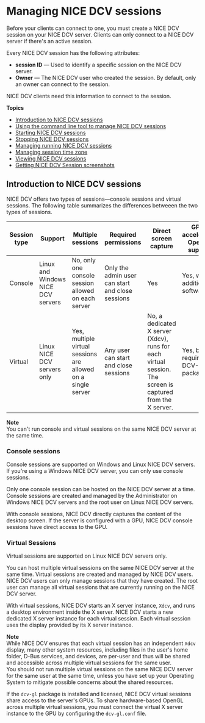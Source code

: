 # Managing NICE DCV sessions<a name="managing-sessions"></a>

Before your clients can connect to one, you must create a NICE DCV session on your NICE DCV server\. Clients can only connect to a NICE DCV server if there's an active session\.

Every NICE DCV session has the following attributes:
+ **session ID** — Used to identify a specific session on the NICE DCV server\.
+ **Owner** — The NICE DCV user who created the session\. By default, only an owner can connect to the session\.

NICE DCV clients need this information to connect to the session\.

**Topics**
+ [Introduction to NICE DCV sessions](#managing-sessions-intro)
+ [Using the command line tool to manage NICE DCV sessions](managing-sessions-cli.md)
+ [Starting NICE DCV sessions](managing-sessions-start.md)
+ [Stopping NICE DCV sessions](managing-sessions-lifecycle-stop.md)
+ [Managing running NICE DCV sessions](managing-running-session.md)
+ [Managing session time zone](managing-session-time-zone.md)
+ [Viewing NICE DCV sessions](managing-sessions-lifecycle-view.md)
+ [Getting NICE DCV Session screenshots](managing-sessions-lifecycle-screenshot.md)

## Introduction to NICE DCV sessions<a name="managing-sessions-intro"></a>

NICE DCV offers two types of sessions—console sessions and virtual sessions\. The following table summarizes the differences betweeen the two types of sessions\.


| Session type | Support | Multiple sessions | Required permissions | Direct screen capture | GPU\-accelerated OpenGL support | 
| --- | --- | --- | --- | --- | --- | 
| Console | Linux and Windows NICE DCV servers | No, only one console session allowed on each server | Only the admin user can start and close sessions | Yes | Yes, without additional software | 
| Virtual | Linux NICE DCV servers only | Yes, multiple virtual sessions are allowed on a single server | Any user can start and close sessions | No, a dedicated X server \(Xdcv\), runs for each virtual session\. The screen is captured from the X server\. | Yes, but requires the DCV\-GL package | 

**Note**  
You can't run console and virtual sessions on the same NICE DCV server at the same time\.

### Console sessions<a name="managing-sessions-intro-console"></a>

Console sessions are supported on Windows and Linux NICE DCV servers\. If you're using a Windows NICE DCV server, you can only use console sessions\.

Only one console session can be hosted on the NICE DCV server at a time\. Console sessions are created and managed by the Administrator on Windows NICE DCV servers and the root user on Linux NICE DCV servers\. 

With console sessions, NICE DCV directly captures the content of the desktop screen\. If the server is configured with a GPU, NICE DCV console sessions have direct access to the GPU\.

### Virtual Sessions<a name="managing-sessions-intro-virtual"></a>

Virtual sessions are supported on Linux NICE DCV servers only\.

You can host multiple virtual sessions on the same NICE DCV server at the same time\. Virtual sessions are created and managed by NICE DCV users\. NICE DCV users can only manage sessions that they have created\. The root user can manage all virtual sessions that are currently running on the NICE DCV server\.

With virtual sessions, NICE DCV starts an X server instance, `Xdcv`, and runs a desktop environment inside the X server\. NICE DCV starts a new dedicated X server instance for each virtual session\. Each virtual session uses the display provided by its X server instance\.

**Note**  
While NICE DCV ensures that each virtual session has an independent `Xdcv` display, many other system resources, including files in the user's home folder, D\-Bus services, and devices, are per\-user and thus will be shared and accessible across multiple virtual sessions for the same user\.   
 You should not run multiple virtual sessions on the same NICE DCV server for the same user at the same time, unless you have set up your Operating System to mitigate possible concerns about the shared resources\. 

If the `dcv-gl` package is installed and licensed, NICE DCV virtual sessions share access to the server's GPUs\. To share hardware\-based OpenGL across multiple virtual sessions, you must connect the virtual X server instance to the GPU by configuring the `dcv-gl.conf` file\.